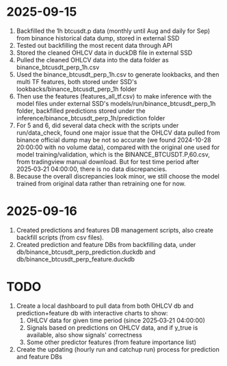# 2025-09-15

1. Backfilled the 1h btcusdt.p data (monthly until Aug and daily for Sep) from binance historical data dump, stored in external SSD 
2. Tested out backfilling the most recent data through API
3. Stored the cleaned OHLCV data in duckDB file in external SSD
4. Pulled the cleaned OHLCV data into the data folder as binance_btcusdt_perp_1h.csv
5. Used the binance_btcusdt_perp_1h.csv to generate lookbacks, and then multi TF features, both stored under SSD's lookbacks/binance_btcusdt_perp_1h folder
6. Then use the features (features_all_tf.csv) to make inference with the model files under external SSD's models/run/binance_btcusdt_perp_1h folder, backfilled predictions stored under the inference/binance_btcusdt_perp_1h/prediction folder
7. For 5 and 6, did several data check with the scripts under run/data_check, found one major issue that the OHLCV data pulled from binance official dump may be not so accurate (we found 2024-10-28 20:00:00 with no volume data), compared with the original one used for model training/validation, which is the BINANCE_BTCUSDT.P,60.csv, from tradingview manual download. But for test time period after 2025‑03‑21 04:00:00, there is no data discrepancies.
8. Because the overall discrepancies look minor, we still choose the model trained from original data rather than retraining one for now.

# 2025-09-16

1. Created predictions and features DB management scripts, also create backfill scripts (from csv files).
2. Created prediction and feature DBs from backfilling data, under db/binance_btcusdt_perp_prediction.duckdb and db/binance_btcusdt_perp_feature.duckdb

# TODO

1. Create a local dashboard to pull data from both OHLCV db and prediction+feature db with interactive charts to show:
    1. OHLCV data for given time period (since 2025‑03‑21 04:00:00)
    2. Signals based on predictions on OHLCV data, and if y_true is available, also show signals' correctness
    3. Some other predictor features (from feature importance list)
2. Create the updating (hourly run and catchup run) process for prediction and feature DBs
